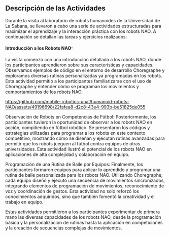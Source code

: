 ## Descripción de las Actividades

Durante la visita al laboratorio de robots humanoides de la Universidad de La Sabana, se llevaron a cabo una serie de actividades estructuradas para maximizar el aprendizaje y la interacción práctica con los robots NAO. A continuación se detallan las tareas y ejercicios realizados:

#### Introducción a los Robots NAO:
La visita comenzó con una introducción detallada a los robots NAO, donde los participantes aprendieron sobre sus características y capacidades. Observamos ejemplos de código en el entorno de desarrollo Choregraphe y exploramos diversas rutinas personalizadas ya programadas en los robots. Esta actividad permitió a los participantes familiarizarse con el uso de Choregraphe y entender cómo se programan los movimientos y comportamientos de los robots NAO.



https://github.com/mobile-robotics-unal/humanoid-robots-NAO/assets/49196698/22fafea8-d2c8-43e4-993b-be51825de055



Observación de Robots en Competencias de Fútbol:
Posteriormente, los participantes tuvieron la oportunidad de observar a los robots NAO en acción, compitiendo en fútbol robótico. Se presentaron los códigos y estrategias utilizadas para programar a los robots en este contexto competitivo, mostrando cómo se diseñan y ejecutan rutinas avanzadas para permitir que los robots jueguen al fútbol contra equipos de otras universidades. Esta actividad ilustró el potencial de los robots NAO en aplicaciones de alta complejidad y colaboración en equipo.

Programación de una Rutina de Baile por Equipos:
Finalmente, los participantes formaron equipos para aplicar lo aprendido y programar una rutina de baile personalizada para los robots NAO. Utilizando Choregraphe, cada equipo diseñó y ejecutó una secuencia de movimientos sincronizados, integrando elementos de programación de movimientos, reconocimiento de voz y coordinación de gestos. Esta actividad no solo reforzó los conocimientos adquiridos, sino que también fomentó la creatividad y el trabajo en equipo.

Estas actividades permitieron a los participantes experimentar de primera mano las diversas capacidades de los robots NAO, desde la programación básica y la personalización de rutinas hasta la aplicación en competiciones y la creación de secuencias complejas de movimientos.
